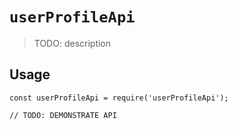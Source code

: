 # `userProfileApi`

> TODO: description

## Usage

```
const userProfileApi = require('userProfileApi');

// TODO: DEMONSTRATE API
```
